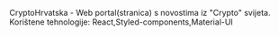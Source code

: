 CryptoHrvatska - Web portal(stranica) s novostima iz "Crypto" svijeta.
Korištene tehnologije: React,Styled-components,Material-UI
